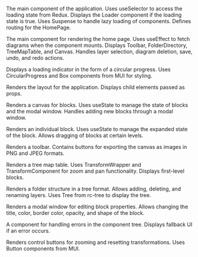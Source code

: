 <!-- App.jsx: -->
The main component of the application.
Uses useSelector to access the loading state from Redux.
Displays the Loader component if the loading state is true.
Uses Suspense to handle lazy loading of components.
Defines routing for the HomePage.
<!-- HomePage.jsx: -->
The main component for rendering the home page.
Uses useEffect to fetch diagrams when the component mounts.
Displays Toolbar, FolderDirectory, TreeMapTable, and Canvas.
Handles layer selection, diagram deletion, save, undo, and redo actions.
<!-- Loader.jsx: -->
Displays a loading indicator in the form of a circular progress.
Uses CircularProgress and Box components from MUI for styling.
<!-- Layout.jsx: -->
Renders the layout for the application.
Displays child elements passed as props.
<!-- Canvas.jsx: -->
Renders a canvas for blocks.
Uses useState to manage the state of blocks and the modal window.
Handles adding new blocks through a modal window.
<!-- Block.jsx: -->
Renders an individual block.
Uses useState to manage the expanded state of the block.
Allows dragging of blocks at certain levels.
<!-- Toolbar.jsx: -->
Renders a toolbar.
Contains buttons for exporting the canvas as images in PNG and JPEG formats.
<!-- TreeMapTable.jsx: -->
Renders a tree map table.
Uses TransformWrapper and TransformComponent for zoom and pan functionality.
Displays first-level blocks.
<!-- FolderDirectory.jsx: -->
Renders a folder structure in a tree format.
Allows adding, deleting, and renaming layers.
Uses Tree from rc-tree to display the tree.
<!-- Modal.jsx: -->
Renders a modal window for editing block properties.
Allows changing the title, color, border color, opacity, and shape of the block.
<!-- ErrorBoundary.jsx: -->
A component for handling errors in the component tree.
Displays fallback UI if an error occurs.
<!-- Controls.jsx: -->
Renders control buttons for zooming and resetting transformations.
Uses Button components from MUI.